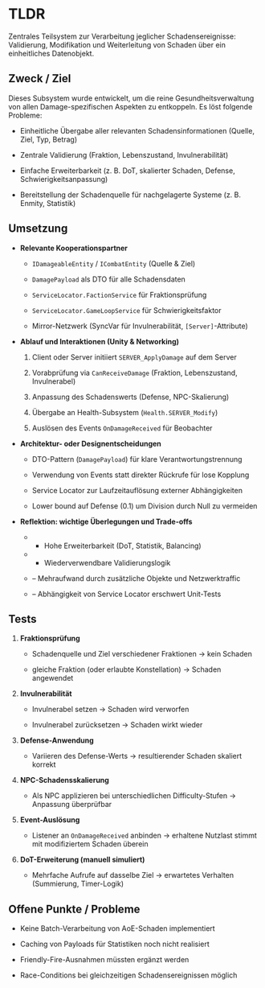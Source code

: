 # TLDR

Zentrales Teilsystem zur Verarbeitung jeglicher Schadensereignisse: Validierung, Modifikation und Weiterleitung von Schaden über ein einheitliches Datenobjekt.

## Zweck / Ziel

Dieses Subsystem wurde entwickelt, um die reine Gesundheitsverwaltung von allen Damage-spezifischen Aspekten zu entkoppeln. Es löst folgende Probleme:

- Einheitliche Übergabe aller relevanten Schadensinformationen (Quelle, Ziel, Typ, Betrag)
    
- Zentrale Validierung (Fraktion, Lebenszustand, Invulnerabilität)
    
- Einfache Erweiterbarkeit (z. B. DoT, skalierter Schaden, Defense, Schwierigkeitsanpassung)
    
- Bereitstellung der Schadenquelle für nachgelagerte Systeme (z. B. Enmity, Statistik)
    

## Umsetzung

- **Relevante Kooperationspartner**
    
    - `IDamageableEntity` / `ICombatEntity` (Quelle & Ziel)
        
    - `DamagePayload` als DTO für alle Schadensdaten
        
    - `ServiceLocator.FactionService` für Fraktionsprüfung
        
    - `ServiceLocator.GameLoopService` für Schwierigkeitsfaktor
        
    - Mirror-Netzwerk (SyncVar für Invulnerabilität, `[Server]`-Attribute)
        
- **Ablauf und Interaktionen (Unity & Networking)**
    
    1. Client oder Server initiiert `SERVER_ApplyDamage` auf dem Server
        
    2. Vorabprüfung via `CanReceiveDamage` (Fraktion, Lebenszustand, Invulnerabel)
        
    3. Anpassung des Schadenswerts (Defense, NPC-Skalierung)
        
    4. Übergabe an Health-Subsystem (`Health.SERVER_Modify`)
        
    5. Auslösen des Events `OnDamageReceived` für Beobachter
        
- **Architektur- oder Designentscheidungen**
    
    - DTO-Pattern (`DamagePayload`) für klare Verantwortungstrennung
        
    - Verwendung von Events statt direkter Rückrufe für lose Kopplung
        
    - Service Locator zur Laufzeitauflösung externer Abhängigkeiten
        
    - Lower bound auf Defense (0.1) um Division durch Null zu vermeiden
        
- **Reflektion: wichtige Überlegungen und Trade-offs**
    
    - - Hohe Erweiterbarkeit (DoT, Statistik, Balancing)
            
    - - Wiederverwendbare Validierungslogik
            
    - – Mehraufwand durch zusätzliche Objekte und Netzwerktraffic
        
    - – Abhängigkeit von Service Locator erschwert Unit-Tests
        

## 

## Tests

1. **Fraktionsprüfung**
    
    - Schadenquelle und Ziel verschiedener Fraktionen → kein Schaden
        
    - gleiche Fraktion (oder erlaubte Konstellation) → Schaden angewendet
        
2. **Invulnerabilität**
    
    - Invulnerabel setzen → Schaden wird verworfen
        
    - Invulnerabel zurücksetzen → Schaden wirkt wieder
        
3. **Defense-Anwendung**
    
    - Variieren des Defense-Werts → resultierender Schaden skaliert korrekt
        
4. **NPC-Schadensskalierung**
    
    - Als NPC applizieren bei unterschiedlichen Difficulty-Stufen → Anpassung überprüfbar
        
5. **Event-Auslösung**
    
    - Listener an `OnDamageReceived` anbinden → erhaltene Nutzlast stimmt mit modifiziertem Schaden überein
        
6. **DoT-Erweiterung (manuell simuliert)**
    
    - Mehrfache Aufrufe auf dasselbe Ziel → erwartetes Verhalten (Summierung, Timer-Logik)
        

## Offene Punkte / Probleme

- Keine Batch-Verarbeitung von AoE-Schaden implementiert
    
- Caching von Payloads für Statistiken noch nicht realisiert
    
- Friendly-Fire-Ausnahmen müssten ergänzt werden
    
- Race-Conditions bei gleichzeitigen Schadensereignissen möglich